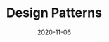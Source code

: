 ---
# ===== Title, summary, and position in the left sidebar =====
linktitle: 
summary: 
weight: 100
# =========================================================

# ========== Basic metadata ==========
title: Design Patterns
date: 2020-11-06
draft: false
type: book # page type
authors: ["admin"]
tags: ["Software Engineering", "Design Pattern"]
categories: ["Software Engineering"]
toc: true # Show table of contents
# ====================================

# ========== Advanced metadata ========== 
profile: false  # Show author profile?
reading_time: true # Show estimated reading time?
share: true  # Show social sharing links?
featured: true
comments: true  # Show comments?
disable_comment: false
commentable: true  # Allow visitors to comment? Supported by the Page, Post, and Book content types.
editable: false  # Allow visitors to edit the page? Supported by the Page, Post, and Book content types.

# Optional header image (relative to `assets/media/` folder).
header:
  caption: ""
  image: ""
---